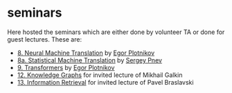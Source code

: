 # seminars

Here hosted the seminars which are either done by volunteer TA or done for guest lectures. These are:

* [8. Neural Machine Translation](./8-seminar-NMT) by [Egor Plotnikov](https://github.com/c00k1ez)
* [8a. Statistical Machine Translation](./8a-seminar-SMT) by [Sergey Pnev](https://github.com/SergeyPnev)
* [9. Transformers](./9-seminar-Transformers) by [Egor Plotnikov](https://github.com/c00k1ez)
* [12. Knowledge Graphs](./12-seminar-Knowledge-Graphs/entity_detection.ipynb) for invited lecture of Mikhail Galkin
* [13. Information Retrieval](./13-seminar-Information-Retrieval/catboost_demo.ipynb) for invited lecture of Pavel Braslavski
